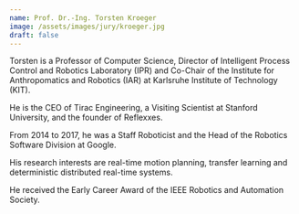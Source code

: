 ```yaml
---
name: Prof. Dr.-Ing. Torsten Kroeger
image: /assets/images/jury/kroeger.jpg
draft: false
---
```


Torsten is a Professor of Computer Science, Director of Intelligent Process Control and Robotics Laboratory (IPR) and Co-Chair of the Institute for Anthropomatics and Robotics (IAR) at Karlsruhe Institute of Technology (KIT).

He is the CEO of Tirac Engineering, a Visiting Scientist at Stanford University, and the founder of Reflexxes.

From 2014 to 2017, he was a Staff Roboticist and the Head of the Robotics Software Division at Google.

His research interests are real-time motion planning, transfer learning and deterministic distributed real-time systems.

He received the Early Career Award of the IEEE Robotics and Automation Society.
